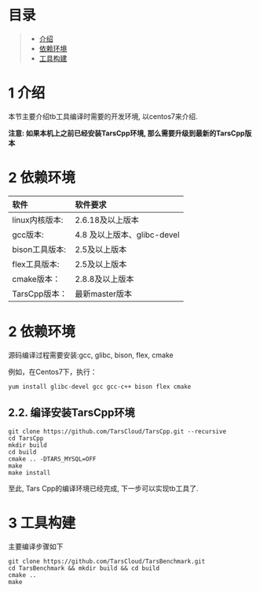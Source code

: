 # 目录
> * [介绍](#chapter-1)
> * [依赖环境](#chapter-2)
> * [工具构建](#chapter-3)

# 1 <a id="chapter-1"></a>介绍

本节主要介绍tb工具编译时需要的开发环境, 以centos7来介绍.

**注意: 如果本机上之前已经安装TarsCpp环境, 那么需要升级到最新的TarsCpp版本**

# 2 <a id="chapter-1"></a>依赖环境

| 软件 | 软件要求 |
| :--- | :--- |
| linux内核版本: | 2.6.18及以上版本 |
| gcc版本: | 4.8 及以上版本、glibc-devel |
| bison工具版本: | 2.5及以上版本 |
| flex工具版本: | 2.5及以上版本 |
| cmake版本： | 2.8.8及以上版本 |
| TarsCpp版本： | 最新master版本 |


# 2 <a id="chapter-2"></a>依赖环境


源码编译过程需要安装:gcc, glibc, bison, flex, cmake

例如，在Centos7下，执行：
```
yum install glibc-devel gcc gcc-c++ bison flex cmake
```

## 2.2. 编译安装TarsCpp环境

```text
git clone https://github.com/TarsCloud/TarsCpp.git --recursive
cd TarsCpp
mkdir build
cd build
cmake .. -DTARS_MYSQL=OFF
make
make install
```

至此, Tars Cpp的编译环境已经完成, 下一步可以实现tb工具了.


# 3 <a id="chapter-3"></a>工具构建

主要编译步骤如下
```
git clone https://github.com/TarsCloud/TarsBenchmark.git
cd TarsBenchmark && mkdir build && cd build
cmake ..
make
```


